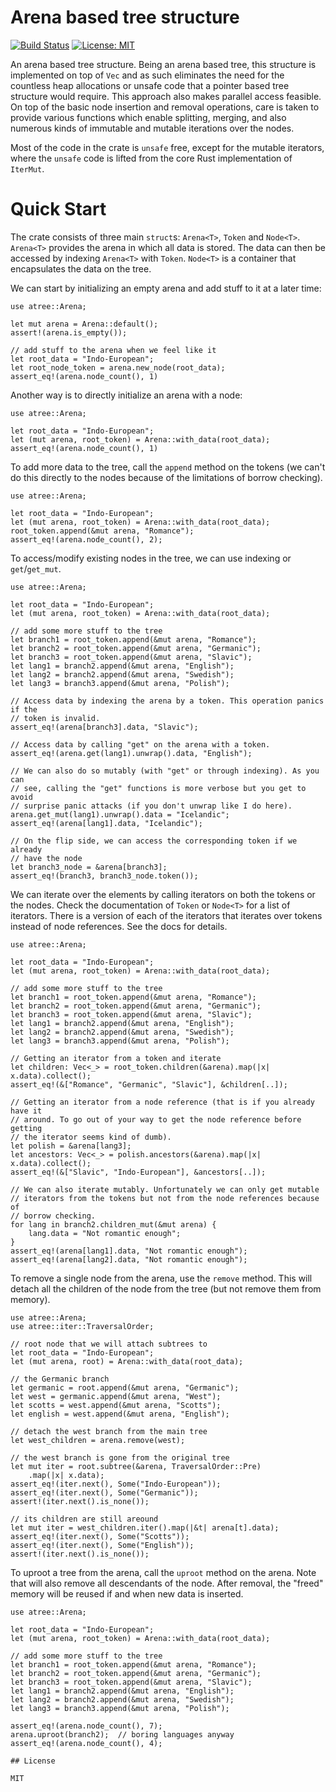 # Arena based tree structure

[![Build Status](https://travis-ci.com/macthecadillac/atree.svg?branch=master)](https://travis-ci.com/macthecadillac/atree)
[![License: MIT](https://img.shields.io/badge/License-MIT-yellow.svg)](https://opensource.org/licenses/MIT)

An arena based tree structure. Being an arena based tree, this structure is
implemented on top of `Vec` and as such eliminates the need for the countless
heap allocations or unsafe code that a pointer based tree structure would
require. This approach also makes parallel access feasible.  On top of the basic
node insertion and removal operations, care is taken to provide various
functions which enable splitting, merging, and also numerous kinds of immutable
and mutable iterations over the nodes.

Most of the code in the crate is `unsafe` free, except for the mutable
iterators, where the `unsafe` code is lifted from the core Rust implementation
of `IterMut`.

# Quick Start

The crate consists of three main `struct`s: `Arena<T>`, `Token` and
`Node<T>`. `Arena<T>` provides the arena in which all data is stored.  The
data can then be accessed by indexing `Arena<T>` with `Token`. `Node<T>` is a
container that encapsulates the data on the tree.

We can start by initializing an empty arena and add stuff to it at a later
time:
```
use atree::Arena;

let mut arena = Arena::default();
assert!(arena.is_empty());

// add stuff to the arena when we feel like it
let root_data = "Indo-European";
let root_node_token = arena.new_node(root_data);
assert_eq!(arena.node_count(), 1)
```

Another way is to directly initialize an arena with a node:
```
use atree::Arena;

let root_data = "Indo-European";
let (mut arena, root_token) = Arena::with_data(root_data);
assert_eq!(arena.node_count(), 1)
```

To add more data to the tree, call the `append` method on the tokens (we can't
do this directly to the nodes because of the limitations of borrow checking).
```
use atree::Arena;

let root_data = "Indo-European";
let (mut arena, root_token) = Arena::with_data(root_data);
root_token.append(&mut arena, "Romance");
assert_eq!(arena.node_count(), 2);
```

To access/modify existing nodes in the tree, we can use indexing or
`get`/`get_mut`.
```
use atree::Arena;

let root_data = "Indo-European";
let (mut arena, root_token) = Arena::with_data(root_data);

// add some more stuff to the tree
let branch1 = root_token.append(&mut arena, "Romance");
let branch2 = root_token.append(&mut arena, "Germanic");
let branch3 = root_token.append(&mut arena, "Slavic");
let lang1 = branch2.append(&mut arena, "English");
let lang2 = branch2.append(&mut arena, "Swedish");
let lang3 = branch3.append(&mut arena, "Polish");

// Access data by indexing the arena by a token. This operation panics if the
// token is invalid.
assert_eq!(arena[branch3].data, "Slavic");

// Access data by calling "get" on the arena with a token.
assert_eq!(arena.get(lang1).unwrap().data, "English");

// We can also do so mutably (with "get" or through indexing). As you can
// see, calling the "get" functions is more verbose but you get to avoid
// surprise panic attacks (if you don't unwrap like I do here).
arena.get_mut(lang1).unwrap().data = "Icelandic";
assert_eq!(arena[lang1].data, "Icelandic");

// On the flip side, we can access the corresponding token if we already
// have the node
let branch3_node = &arena[branch3];
assert_eq!(branch3, branch3_node.token());
```

We can iterate over the elements by calling iterators on both the tokens or the
nodes. Check the documentation of `Token` or `Node<T>` for a list of
iterators. There is a version of each of the iterators that iterates over tokens
instead of node references. See the docs for details.
```
use atree::Arena;

let root_data = "Indo-European";
let (mut arena, root_token) = Arena::with_data(root_data);

// add some more stuff to the tree
let branch1 = root_token.append(&mut arena, "Romance");
let branch2 = root_token.append(&mut arena, "Germanic");
let branch3 = root_token.append(&mut arena, "Slavic");
let lang1 = branch2.append(&mut arena, "English");
let lang2 = branch2.append(&mut arena, "Swedish");
let lang3 = branch3.append(&mut arena, "Polish");

// Getting an iterator from a token and iterate
let children: Vec<_> = root_token.children(&arena).map(|x| x.data).collect();
assert_eq!(&["Romance", "Germanic", "Slavic"], &children[..]);

// Getting an iterator from a node reference (that is if you already have it
// around. To go out of your way to get the node reference before getting
// the iterator seems kind of dumb).
let polish = &arena[lang3];
let ancestors: Vec<_> = polish.ancestors(&arena).map(|x| x.data).collect();
assert_eq!(&["Slavic", "Indo-European"], &ancestors[..]);

// We can also iterate mutably. Unfortunately we can only get mutable
// iterators from the tokens but not from the node references because of
// borrow checking.
for lang in branch2.children_mut(&mut arena) {
    lang.data = "Not romantic enough";
}
assert_eq!(arena[lang1].data, "Not romantic enough");
assert_eq!(arena[lang2].data, "Not romantic enough");
```

To remove a single node from the arena, use the `remove` method. This will
detach all the children of the node from the tree (but not remove them from
memory).
```
use atree::Arena;
use atree::iter::TraversalOrder;

// root node that we will attach subtrees to
let root_data = "Indo-European";
let (mut arena, root) = Arena::with_data(root_data);

// the Germanic branch
let germanic = root.append(&mut arena, "Germanic");
let west = germanic.append(&mut arena, "West");
let scotts = west.append(&mut arena, "Scotts");
let english = west.append(&mut arena, "English");

// detach the west branch from the main tree
let west_children = arena.remove(west);

// the west branch is gone from the original tree
let mut iter = root.subtree(&arena, TraversalOrder::Pre)
    .map(|x| x.data);
assert_eq!(iter.next(), Some("Indo-European"));
assert_eq!(iter.next(), Some("Germanic"));
assert!(iter.next().is_none());

// its children are still areound
let mut iter = west_children.iter().map(|&t| arena[t].data);
assert_eq!(iter.next(), Some("Scotts"));
assert_eq!(iter.next(), Some("English"));
assert!(iter.next().is_none());
```

To uproot a tree from the arena, call the `uproot` method on the arena.
Note that will also remove all descendants of the node. After removal, the
"freed" memory will be reused if and when new data is inserted.
```
use atree::Arena;

let root_data = "Indo-European";
let (mut arena, root_token) = Arena::with_data(root_data);

// add some more stuff to the tree
let branch1 = root_token.append(&mut arena, "Romance");
let branch2 = root_token.append(&mut arena, "Germanic");
let branch3 = root_token.append(&mut arena, "Slavic");
let lang1 = branch2.append(&mut arena, "English");
let lang2 = branch2.append(&mut arena, "Swedish");
let lang3 = branch3.append(&mut arena, "Polish");

assert_eq!(arena.node_count(), 7);
arena.uproot(branch2);  // boring languages anyway
assert_eq!(arena.node_count(), 4);

## License

MIT
